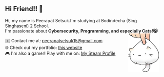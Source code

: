 ## Hi Friend!! 👋

Hi, my name is Peerapat Setsuk.I'm studying at Bodindecha (Sing Singhaseni) 2 School.<br>
I'm passionate about **Cybersecurity, Programming, and especially Cats!😾**<br>
<img src="https://github.com/SCIERke/SCIERke/blob/main/Images/cat_white_2.png" alt="Profile Picture" width="20%" align="right" alt="Github"/>

✉️ Contact me at: [peerapatsetsuk15@gmail.com](malito:peerapatsetsuk15@gmail.com)<br>
🌐 Check out my portfolio: [this website](https://portfolio-drab-beta-14.vercel.app/)<br>
🎮 I'm also a gamer! Play with me on: [My Steam Profile](https://steamcommunity.com/profiles/76561198372687206/)<br>

<!--
<div style="display:flex flex-direction:row">
 <div>
✉️ Contact me at: [peerapatsetsuk15@gmail.com](malito:peerapatsetsuk15@gmail.com)<br>
🌐 Check out my portfolio: [this website](https://portfolio-drab-beta-14.vercel.app/)<br>
🎮 I'm also a gamer! Play with me on: [My Steam Profile](https://steamcommunity.com/profiles/76561198372687206/)<br>
 </div>
 <img src="https://github.com/SCIERke/SCIERke/blob/main/Images/cat_white_2.png" alt="Profile Picture" width="200" />
</div>
-->


<!--a
**SCIERke/SCIERke** is a ✨ _special_ ✨ repository because its `README.md` (this file) appears on your GitHub profile.

Here are some ideas to get you started:

- 🔭 I’m currently working on ...
- 🌱 I’m currently learning ...
- 👯 I’m looking to collaborate on ...
- 🤔 I’m looking for help with ...
- 💬 Ask me about ...
- 📫 How to reach me: ...
- 😄 Pronouns: ...
- ⚡ Fun fact: ...
-->
